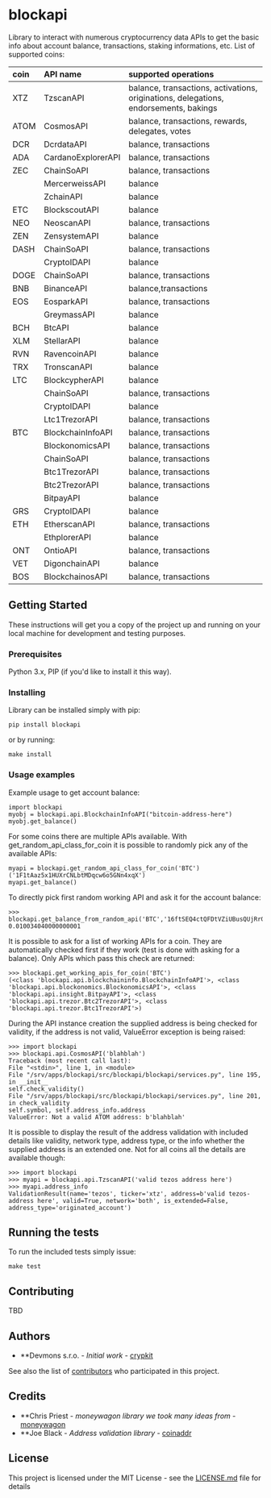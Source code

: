 # blockapi

Library to interact with numerous cryptocurrency data APIs to get the basic info about account balance, transactions, staking informations, etc.
List of supported coins:

| coin  | API name | supported operations
| :---- | :------------| :---------------------
| XTZ   | TzscanAPI   | balance, transactions, activations, originations, delegations, endorsements, bakings
| ATOM  | CosmosAPI   | balance, transactions, rewards, delegates, votes
| DCR   | DcrdataAPI  | balance, transactions
| ADA   | CardanoExplorerAPI | balance, transactions
| ZEC   | ChainSoAPI  | balance, transactions
|       | MercerweissAPI | balance
|       | ZchainAPI | balance
| ETC   | BlockscoutAPI | balance
| NEO   | NeoscanAPI | balance, transactions
| ZEN   | ZensystemAPI | balance
| DASH  | ChainSoAPI | balance, transactions
|       | CryptoIDAPI | balance
| DOGE  | ChainSoAPI |balance, transactions
| BNB   | BinanceAPI |balance,transactions
| EOS   | EosparkAPI |balance, transactions
|       | GreymassAPI | balance
| BCH   | BtcAPI | balance
| XLM   | StellarAPI | balance
| RVN   | RavencoinAPI | balance
| TRX   | TronscanAPI | balance
| LTC   | BlockcypherAPI | balance
|       | ChainSoAPI | balance, transactions
|       | CryptoIDAPI | balance
|       | Ltc1TrezorAPI | balance, transactions
| BTC   | BlockchainInfoAPI | balance, transactions
|       | BlockonomicsAPI | balance, transactions
|       | ChainSoAPI | balance, transactions
|       | Btc1TrezorAPI | balance, transactions
|       | Btc2TrezorAPI | balance, transactions
|       | BitpayAPI | balance
| GRS   | CryptoIDAPI | balance
| ETH   | EtherscanAPI | balance, transactions
|       | EthplorerAPI | balance
| ONT   | OntioAPI | balance, transactions
| VET   | DigonchainAPI | balance
| BOS   | BlockchainosAPI | balance, transactions

## Getting Started

These instructions will get you a copy of the project up and running on your local machine for development and testing purposes.

### Prerequisites

Python 3.x, PIP (if you'd like to install it this way).

### Installing

Library can be installed simply with pip:

```
pip install blockapi
```

or by running:
```
make install
```

### Usage examples

Example usage to get account balance:
```
import blockapi
myobj = blockapi.api.BlockchainInfoAPI("bitcoin-address-here")
myobj.get_balance()
```

For some coins there are multiple APIs available. With get_random_api_class_for_coin it is possible
to randomly pick any of the available APIs:
```
myapi = blockapi.get_random_api_class_for_coin('BTC')('1F1tAaz5x1HUXrCNLbtMDqcw6o5GNn4xqX')
myapi.get_balance()
```

To directly pick first random working API and ask it for the account balance:
```
>>> blockapi.get_balance_from_random_api('BTC','16ftSEQ4ctQFDtVZiUBusQUjRrGhM3JYwe')
0.010034040000000001
```

It is possible to ask for a list of working APIs for a coin. They are automatically checked first if they work (test is done with asking for a balance). Only APIs which pass this check are returned:
```
>>> blockapi.get_working_apis_for_coin('BTC')
(<class 'blockapi.api.blockchaininfo.BlockchainInfoAPI'>, <class 'blockapi.api.blockonomics.BlockonomicsAPI'>, <class 'blockapi.api.insight.BitpayAPI'>, <class 'blockapi.api.trezor.Btc2TrezorAPI'>, <class 'blockapi.api.trezor.Btc1TrezorAPI'>)
```

During the API instance creation the supplied address is being checked for validity, if the address
is not valid, ValueError exception is being raised:
```
>>> import blockapi
>>> blockapi.api.CosmosAPI('blahblah')
Traceback (most recent call last):
File "<stdin>", line 1, in <module>
File "/srv/apps/blockapi/src/blockapi/blockapi/services.py", line 195, in __init__
self.check_validity()
File "/srv/apps/blockapi/src/blockapi/blockapi/services.py", line 201, in check_validity
self.symbol, self.address_info.address
ValueError: Not a valid ATOM address: b'blahblah'
```

It is possible to display the result of the address validation with included details like validity, network type, address type, or the info whether the supplied address is an extended one.
Not for all coins all the details are available though:
```
>>> import blockapi
>>> myapi = blockapi.api.TzscanAPI('valid tezos address here')
>>> myapi.address_info
ValidationResult(name='tezos', ticker='xtz', address=b'valid tezos-address here', valid=True, network='both', is_extended=False, address_type='originated_account')
```

## Running the tests

To run the included tests simply issue:

```
make test
```

## Contributing

TBD

## Authors

* **Devmons s.r.o. - *Initial work* - [crypkit](https://github.com/crypkit)

See also the list of [contributors](https://github.com/crypkit/blockapi/contributors) who participated in this project.

## Credits

* **Chris Priest - *moneywagon library we took many ideas from* - [moneywagon](https://github.com/priestc/moneywagon)
* **Joe Black - *Address validation library* - [coinaddr](https://github.com/joeblackwaslike/coinaddr)

## License

This project is licensed under the MIT License - see the [LICENSE.md](LICENSE.md) file for details

